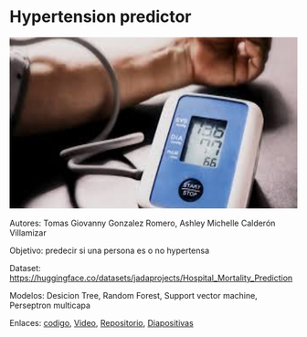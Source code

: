 # Hypertension predictor

<img src="sources/banner.jpeg" style="width: 800px; height: 300px;">

Autores: Tomas Giovanny Gonzalez Romero, Ashley Michelle Calderón Villamizar

Objetivo: predecir si una persona es o no hypertensa

Dataset: https://huggingface.co/datasets/jadaprojects/Hospital_Mortality_Prediction

Modelos: Desicion Tree, Random Forest, Support vector machine, Perseptron multicapa

Enlaces: [codigo](https://colab.research.google.com/drive/1d_6opiT_TqfQpkjtMy032xp4qothEy7C?usp=sharing), [Video]([https://pages.github.com/](https://youtu.be/HLTw_8fvGTU)), [Repositorio](https://github.com/tomasggrdev/Hypertension-predictor), [Diapositivas](https://docs.google.com/presentation/d/1MwyV8raFEP8iyl8nOtQw_wkLETfIeibI1eCvJxXwY5I/edit?usp=sharing)


